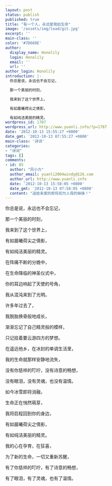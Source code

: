 ```yaml
---
layout: post
status: publish
published: true
title: "有一个人，永远爱我如生命"
image: '/assets/img/load/git.jpg'
excerpt: ''
main-class: ''
color: '#7D669E'
author:
  display_name: Honolily
  login: Honolily
  email: ''
  url: ''
author_login: Honolily
introduction: |-
  你总是说，永远也不会忘记，

  那一个美丽的时刻，

  我来到了这个世界上，

  有如晨曦荷尖之倩影，

  有如纯洁美丽的精灵。
wordpress_id: 1787
wordpress_url: http://www.yuanli.info/?p=1787
date: '2012-10-13 15:55:27 +0800'
date_gmt: '2012-10-13 07:55:27 +0800'
main-class: '诗词'
categories:
- "诗词"
tags: []
comments:
- id: 85
  author: "风小力"
  author_email: yuanli2004windy@126.com
  author_url: http://www.yuanli.info
  date: '2012-10-13 15:58:05 +0800'
  date_gmt: '2012-10-13 07:58:05 +0800'
  content: "送给亲爱的即将初为人母的妹妹！"
---
```

你总是说，永远也不会忘记，

那一个美丽的时刻，

我来到了这个世界上，

有如晨曦荷尖之倩影，

有如纯洁美丽的精灵。

在阵痛不断的分娩中，

在生命降临的神圣仪式中，

你的耳边响起了天使的号角，

我从混沌来到了光明。

许多年过去了，

我脱胎换骨般地成长，

渐渐忘记了自己精灵般的模样，

只记挂着要云游四方的梦想。

在遥远他乡，在冰封的单调生活里，

我的生命就那样安静地流失，

没有你慈祥的叮咛，没有诗意的畅想，

没有眼泪，没有灵魂，也没有温情。

如今冰雪即将消融，

生命正在悄然萌芽，

我将启程回到你的身边，

有如晨曦荷尖之倩影，

有如纯洁美丽的精灵。

我的心在孕育，在狂喜，

为了新的生命，一切又重新苏醒，

有了你慈祥的叮咛，有了诗意的畅想，

有了眼泪，有了灵魂，也有了温情。

